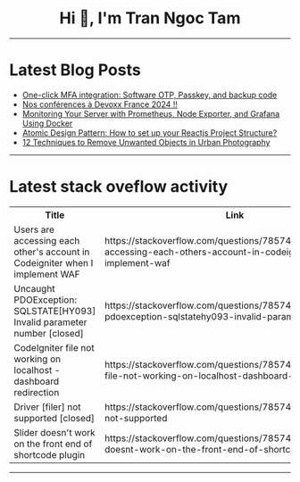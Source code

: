 <h1 align="center">Hi 👋, I'm Tran Ngoc Tam</h1>

---

# Latest Blog Posts 
<!-- BLOG-POST-LIST:START -->
- [One-click MFA integration: Software OTP, Passkey, and backup code](https://dev.to/logto/one-click-mfa-integration-software-otp-passkey-and-backup-code-580e)
- [Nos conférences à Devoxx France 2024 !!](https://dev.to/onepoint/nos-conferences-a-devoxx-france-2024--37kl)
- [Monitoring Your Server with Prometheus, Node Exporter, and Grafana Using Docker](https://dev.to/jobinbiju/monitoring-your-server-with-prometheus-node-exporter-and-grafana-using-docker-1ae7)
- [Atomic Design Pattern: How to set up your Reactjs Project Structure?](https://dev.to/mroman7/atomic-design-pattern-how-to-set-up-your-reactjs-project-structure-44pm)
- [12 Techniques to Remove Unwanted Objects in Urban Photography](https://dev.to/trammygombez/12-techniques-to-remove-unwanted-objects-in-urban-photography-12i4)
<!-- BLOG-POST-LIST:END -->

---

# Latest stack oveflow activity
<table>
  <tr><th>Title</th><th>Link</th></tr>
  <!-- STACKOVERFLOW:START --><tr><td>Users are accessing each other&#39;s account in Codeigniter when I implement WAF</td><td>https://stackoverflow.com/questions/78574365/users-are-accessing-each-others-account-in-codeigniter-when-i-implement-waf</td></tr><tr><td>Uncaught PDOException: SQLSTATE[HY093] Invalid parameter number [closed]</td><td>https://stackoverflow.com/questions/78574171/uncaught-pdoexception-sqlstatehy093-invalid-parameter-number</td></tr><tr><td>CodeIgniter file not working on localhost - dashboard redirection</td><td>https://stackoverflow.com/questions/78574088/codeigniter-file-not-working-on-localhost-dashboard-redirection</td></tr><tr><td>Driver [filer] not supported [closed]</td><td>https://stackoverflow.com/questions/78574037/driver-filer-not-supported</td></tr><tr><td>Slider doesn&#39;t work on the front end of shortcode plugin</td><td>https://stackoverflow.com/questions/78574032/slider-doesnt-work-on-the-front-end-of-shortcode-plugin</td></tr><!-- STACKOVERFLOW:END -->
</table>

---


